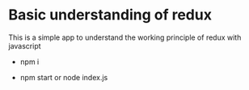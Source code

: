 # Basic understanding of redux

This is a simple app to understand the working principle of redux with javascript



- npm i

- npm start or node index.js


